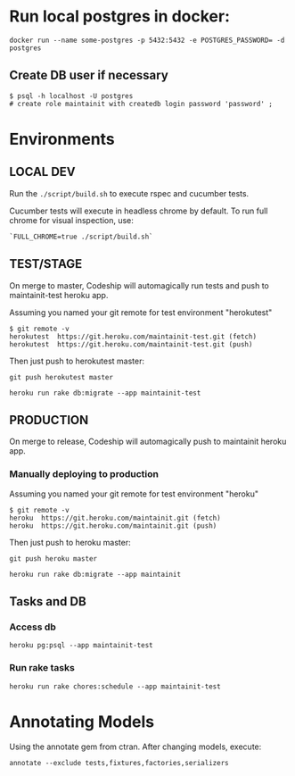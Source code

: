 # Run local postgres in docker:

    docker run --name some-postgres -p 5432:5432 -e POSTGRES_PASSWORD= -d postgres
    
## Create DB user if necessary
    
    $ psql -h localhost -U postgres
    # create role maintainit with createdb login password 'password' ;
    
# Environments

## LOCAL DEV

Run the `./script/build.sh` to execute rspec and cucumber tests.

Cucumber tests will execute in headless chrome by default. To run full chrome for visual inspection, use:

    `FULL_CHROME=true ./script/build.sh`
    
    
    
## TEST/STAGE

On merge to master, Codeship will automagically run tests and push to maintainit-test heroku app.

Assuming you named your git remote for test environment "herokutest"

    $ git remote -v    
    herokutest	https://git.heroku.com/maintainit-test.git (fetch)
    herokutest	https://git.heroku.com/maintainit-test.git (push)    
    
Then just push to herokutest master:

    git push herokutest master 
    
    heroku run rake db:migrate --app maintainit-test    
    
## PRODUCTION     

On merge to release, Codeship will automagically push to maintainit heroku app.

### Manually deploying to production


Assuming you named your git remote for test environment "heroku"

    $ git remote -v    
    heroku	https://git.heroku.com/maintainit.git (fetch)
    heroku	https://git.heroku.com/maintainit.git (push)

Then just push to heroku master:

    git push heroku master 
    
    heroku run rake db:migrate --app maintainit
    
## Tasks and DB

### Access db

`heroku pg:psql --app maintainit-test`

### Run rake tasks

`heroku run rake chores:schedule --app maintainit-test`    
    
# Annotating Models

Using the annotate gem from ctran. After changing models, execute:

`annotate --exclude tests,fixtures,factories,serializers`    

